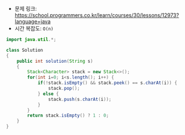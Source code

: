 * 문제 링크: https://school.programmers.co.kr/learn/courses/30/lessons/12973?language=java
* 시간 복잡도: `O(n)`
```Java
import java.util.*;

class Solution
{
    public int solution(String s)
    {
        Stack<Character> stack = new Stack<>();
        for(int i=0; i<s.length(); i++) {
            if(!stack.isEmpty() && stack.peek() == s.charAt(i)) {
                stack.pop();
            } else {
                stack.push(s.charAt(i));
            }
        }
        return stack.isEmpty() ? 1 : 0;
    }
}
```
